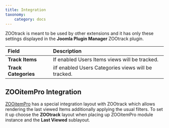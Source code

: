 ```yaml
---
title: Integration
taxonomy:
    category: docs
---
```


ZOOtrack is meant to be used by other extensions and it has only these settings displayed in the **Joomla Plugin Manager** ZOOtrack plugin.

| Field       | Description |
| :---------- | :---------- |
| **Track Items** | If enabled Users Items views will be tracked. |
| **Track Categories** | iIf enabled Users Categories views will be tracked. |

## ZOOitemPro Integration

[ZOOitemPro](/extensions/zooitempro) has a special integration layout with ZOOtrack which allows rendering the last viewed Items additionally applying the usual filters. To set it up choose the **ZOOtrack** layout when placing up ZOOitemPro module instance and the **Last Viewed** sublayout.
